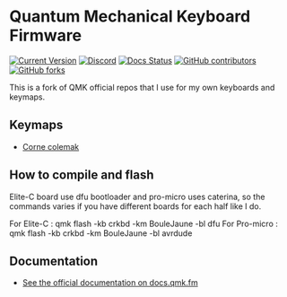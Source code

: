 # Quantum Mechanical Keyboard Firmware

[![Current Version](https://img.shields.io/github/tag/qmk/qmk_firmware.svg)](https://github.com/qmk/qmk_firmware/tags)
[![Discord](https://img.shields.io/discord/440868230475677696.svg)](https://discord.gg/Uq7gcHh)
[![Docs Status](https://img.shields.io/badge/docs-ready-orange.svg)](https://docs.qmk.fm)
[![GitHub contributors](https://img.shields.io/github/contributors/qmk/qmk_firmware.svg)](https://github.com/qmk/qmk_firmware/pulse/monthly)
[![GitHub forks](https://img.shields.io/github/forks/qmk/qmk_firmware.svg?style=social&label=Fork)](https://github.com/qmk/qmk_firmware/)

This is a fork of QMK official repos that I use for my own keyboards and keymaps.

## Keymaps

* [Corne colemak](/keyboards/crkbd/BouleJaune)

## How to compile and flash

Elite-C board use dfu bootloader and pro-micro uses caterina, so the commands varies if you have different boards for each half like I do.

For Elite-C :
qmk flash -kb crkbd -km BouleJaune -bl dfu
For Pro-micro :
qmk flash -kb crkbd -km BouleJaune -bl avrdude

## Documentation

* [See the official documentation on docs.qmk.fm](https://docs.qmk.fm)
